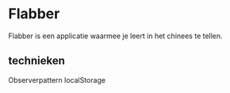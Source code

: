 # Flabber

Flabber is een applicatie waarmee je leert in het chinees te tellen.

## technieken
Observerpattern
localStorage

